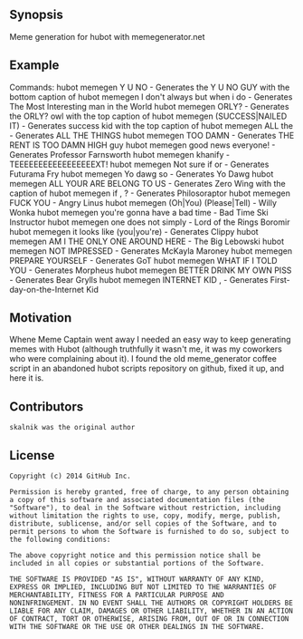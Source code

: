 ## Synopsis

Meme generation for hubot with memegenerator.net

## Example

Commands:
   hubot memegen Y U NO <text>  - Generates the Y U NO GUY with the bottom caption of <text>
   hubot memegen I don't always <something> but when i do <text> - Generates The Most Interesting man in the World
   hubot memegen <text> ORLY? - Generates the ORLY? owl with the top caption of <text>
   hubot memegen <text> (SUCCESS|NAILED IT) - Generates success kid with the top caption of <text>
   hubot memegen <text> ALL the <things> - Generates ALL THE THINGS
   hubot memegen <text> TOO DAMN <high> - Generates THE RENT IS TOO DAMN HIGH guy
   hubot memegen good news everyone! <news> - Generates Professor Farnsworth
   hubot memegen khanify <text> - TEEEEEEEEEEEEEEEEEXT!
   hubot memegen Not sure if <text> or <text> - Generates Futurama Fry
   hubot memegen Yo dawg <text> so <text> - Generates Yo Dawg
   hubot memegen ALL YOUR <text> ARE BELONG TO US - Generates Zero Wing with the caption of <text>
   hubot memegen if <text>, <word that can start a question> <text>? - Generates Philosoraptor
   hubot memegen <text> FUCK YOU - Angry Linus
   hubot memegen (Oh|You) <text> (Please|Tell) <text> - Willy Wonka
   hubot memegen <text> you're gonna have a bad time - Bad Time Ski Instructor
   hubot memegen one does not simply <text> - Lord of the Rings Boromir
   hubot memegen it looks like (you|you're) <text> - Generates Clippy
   hubot memegen AM I THE ONLY ONE AROUND HERE <text> - The Big Lebowski
   hubot memegen <text> NOT IMPRESSED - Generates McKayla Maroney
   hubot memegen PREPARE YOURSELF <text> - Generates GoT
   hubot memegen WHAT IF I TOLD YOU <text> - Generates Morpheus
   hubot memegen <text> BETTER DRINK MY OWN PISS - Generates Bear Grylls
   hubot memegen INTERNET KID <text>, <text> - Generates First-day-on-the-Internet Kid

## Motivation

Whene Meme Captain went away I needed an easy way to keep generating memes with Hubot (although truthfully it wasn't me, it was my coworkers who were complaining about it).  I found the old meme_generator coffee script in an abandoned hubot scripts repository on github, fixed it up, and here it is.

## Contributors

	skalnik was the original author

## License

	Copyright (c) 2014 GitHub Inc.

	Permission is hereby granted, free of charge, to any person obtaining
	a copy of this software and associated documentation files (the
	"Software"), to deal in the Software without restriction, including
	without limitation the rights to use, copy, modify, merge, publish,
	distribute, sublicense, and/or sell copies of the Software, and to
	permit persons to whom the Software is furnished to do so, subject to
	the following conditions:

	The above copyright notice and this permission notice shall be
	included in all copies or substantial portions of the Software.

	THE SOFTWARE IS PROVIDED "AS IS", WITHOUT WARRANTY OF ANY KIND,
	EXPRESS OR IMPLIED, INCLUDING BUT NOT LIMITED TO THE WARRANTIES OF
	MERCHANTABILITY, FITNESS FOR A PARTICULAR PURPOSE AND
	NONINFRINGEMENT. IN NO EVENT SHALL THE AUTHORS OR COPYRIGHT HOLDERS BE
	LIABLE FOR ANY CLAIM, DAMAGES OR OTHER LIABILITY, WHETHER IN AN ACTION
	OF CONTRACT, TORT OR OTHERWISE, ARISING FROM, OUT OF OR IN CONNECTION
	WITH THE SOFTWARE OR THE USE OR OTHER DEALINGS IN THE SOFTWARE.